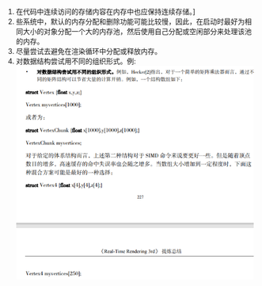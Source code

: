 1. 在代码中连续访问的存储内容在内存中也应保持连续存储。]
2. 些系统中，默认的内存分配和删除功能可能比较慢，因此，在启动时最好为相同大小的对象分配一个大的内存池，然后使用自己分配或空闲部分来处理该池的内存。
3. 尽量尝试去避免在渲染循环中分配或释放内存。
4. 对数据结构尝试用不同的组织形式。例:    
   ![](imgs/对数据结构尝试用不同的组织形式.png)
